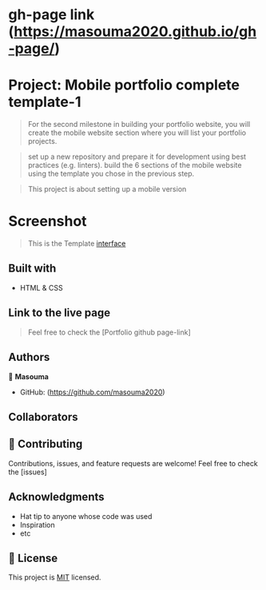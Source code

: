 # gh-page link (https://masouma2020.github.io/gh-page/)
# Project: Mobile portfolio complete template-1


> For the second milestone in building your portfolio website,
> you will create the mobile website section where you will list your portfolio projects.

> set up a new repository and prepare it for development using best practices (e.g. linters).
> build the 6 sections of the mobile website using the template you chose in the previous step.

> This project is about setting up a mobile version

# Screenshot

> This is the Template [interface](portfolio-images/Template%201-Mobile-Main.jpg)

## Built with

- HTML & CSS

## Link to the live page

> Feel free to check the [Portfolio github page-link]

## Authors

👤 **Masouma**

- GitHub: (https://github.com/masouma2020)


## Collaborators

## 🤝 Contributing

Contributions, issues, and feature requests are welcome!
Feel free to check the [issues]


## Acknowledgments

- Hat tip to anyone whose code was used
- Inspiration
- etc

## 📝 License

This project is [MIT](./MIT.md) licensed.
